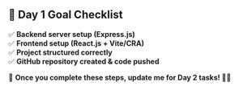  
## **🎯 Day 1 Goal Checklist**
✅ **Backend server setup (Express.js)**  
✅ **Frontend setup (React.js + Vite/CRA)**  
✅ **Project structured correctly**  
✅ **GitHub repository created & code pushed**  


📌 **Once you complete these steps, update me for Day 2 tasks! 🚀🔥**